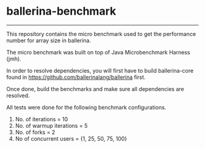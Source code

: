 
ballerina-benchmark
=========================

---

This repository contains the micro benchmark used to get the performance number for array size in ballerina.

The micro benchmark was built on top of Java Microbenchmark Harness (jmh).

In order to resolve dependencies, you will first have to build ballerina-core found in https://github.com/ballerinalang/ballerina first.

Once done, build the benchmarks and make sure all dependencies are resolved. 

All tests were done for the following benchmark configurations.

1. No. of iterations = 10
2. No. of warmup iterations = 5
3. No. of forks = 2
4. No of concurrent users = {1, 25, 50, 75, 100}